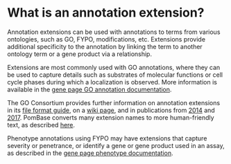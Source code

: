 # What is an annotation extension?
<!-- pombase_categories: Using ontologies -->

Annotation extensions can be used with annotations to terms from various
ontologies, such as GO, FYPO, modifications, etc. Extensions provide
additional specificity to the annotation by linking the term to another
ontology term or a gene product via a relationship.

Extensions are most commonly used with GO annotations, where they can be
used to capture details such as substrates of molecular functions or
cell cycle phases during which a localization is observed. More
information is available in the [gene page GO annotation documentation](/documentation/gene-page-gene-ontology).

The GO Consortium provides further information on annotation
extensions in its [file format guide](http://geneontology.org/page/go-annotation-file-gaf-format-21/),
on a [wiki page](http://wiki.geneontology.org/index.php/Annotation_Extension),
and in publications from [2014](https://www.ncbi.nlm.nih.gov/pubmed/?term=24885854) and [2017](https://www.ncbi.nlm.nih.gov/pubmed/?term=27812947).
PomBase converts many extension names to more human-friendly text, as
described [here](/documentation/annotation-extension-relation-display).

Phenotype annotations using FYPO may have extensions that capture
severity or penetrance, or identify a gene or gene product used in an
assay, as described in the [gene page phenotype documentation](/documentation/gene-page-phenotypes).

